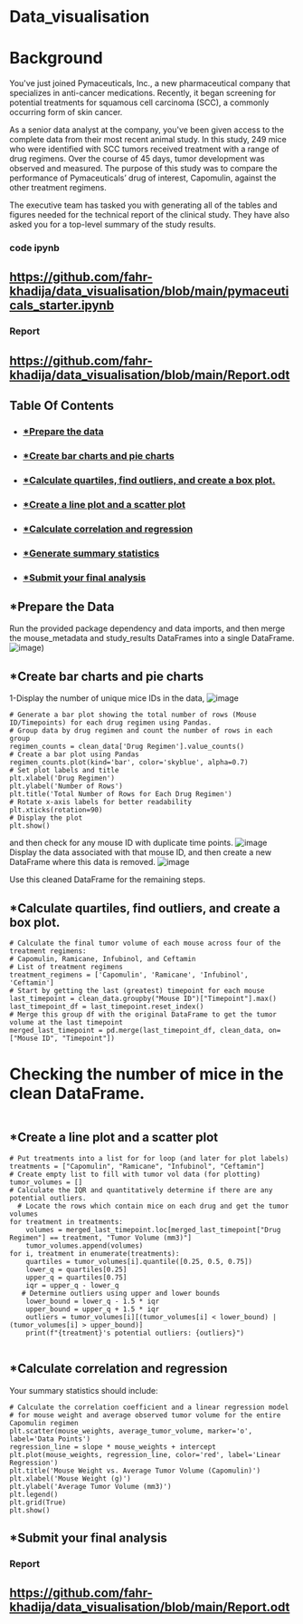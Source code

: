 # Data_visualisation

# Background
You've just joined Pymaceuticals, Inc., a new pharmaceutical company that specializes in anti-cancer medications. Recently, it began screening for potential treatments for squamous cell carcinoma (SCC), a commonly occurring form of skin cancer.

As a senior data analyst at the company, you've been given access to the complete data from their most recent animal study. In this study, 249 mice who were identified with SCC tumors received treatment with a range of drug regimens. Over the course of 45 days, tumor development was observed and measured. The purpose of this study was to compare the performance of Pymaceuticals’ drug of interest, Capomulin, against the other treatment regimens.

The executive team has tasked you with generating all of the tables and figures needed for the technical report of the clinical study. They have also asked you for a top-level summary of the study results.
###  code ipynb
##  https://github.com/fahr-khadija/data_visualisation/blob/main/pymaceuticals_starter.ipynb
### Report
##  https://github.com/fahr-khadija/data_visualisation/blob/main/Report.odt
## Table Of Contents 

* ### [*Prepare the data](https://github.com/Fahr-khadija/data_visualisation#Prepare-the-data)
* ### [*Create bar charts and pie charts](https://github.com/Fahr-khadija/data_visualisation#Create-bar-charts-and-pie-charts)
* ### [*Calculate quartiles, find outliers, and create a box plot.](https://github.com/Fahr-khadija/data_visualisation#Calculate-quartiles,-find-outliers,-and-create-a-box-plot.)
* ### [*Create a line plot and a scatter plot](https://github.com/Fahr-khadija/data_visualisation#Create-a-line-plot-and-a-scatter-plot)
* ### [*Calculate correlation and regression](https://github.com/Fahr-khadija/data_visualisation#Calculate-correlation-and-regression)
* ### [*Generate summary statistics](https://github.com/Fahr-khadija/data_visualisation#Generate-summary-statistics)
* ### [*Submit your final analysis](https://github.com/Fahr-khadija/data_visualisation#Submit-your-final-analysis)

## *Prepare the Data
Run the provided package dependency and data imports, and then merge the mouse_metadata and study_results DataFrames into a single DataFrame.
![image](https://github.com/fahr-khadija/data_visualisation/blob/main/carbon%20(1).png))

## *Create bar charts and pie charts

1-Display the number of unique mice IDs in the data,
![image](https://github.com/fahr-khadija/data_visualisation/blob/main/nbr%20of%20mice.png)
```
# Generate a bar plot showing the total number of rows (Mouse ID/Timepoints) for each drug regimen using Pandas.
# Group data by drug regimen and count the number of rows in each group
regimen_counts = clean_data['Drug Regimen'].value_counts()
# Create a bar plot using Pandas
regimen_counts.plot(kind='bar', color='skyblue', alpha=0.7)
# Set plot labels and title
plt.xlabel('Drug Regimen')
plt.ylabel('Number of Rows')
plt.title('Total Number of Rows for Each Drug Regimen')
# Rotate x-axis labels for better readability
plt.xticks(rotation=90)
# Display the plot
plt.show()

```
and then check for any mouse ID with duplicate time points. 
![image](https://github.com/fahr-khadija/data_visualisation/blob/main/duplicat%20mice.png)
Display the data associated with that mouse ID,
and then create a new DataFrame where this data is removed. 
![image](https://github.com/fahr-khadija/data_visualisation/blob/main/clean%20data.png)

Use this cleaned DataFrame for the remaining steps.
## *Calculate quartiles, find outliers, and create a box plot.
```
# Calculate the final tumor volume of each mouse across four of the treatment regimens:  
# Capomulin, Ramicane, Infubinol, and Ceftamin
# List of treatment regimens 
treatment_regimens = ['Capomulin', 'Ramicane', 'Infubinol', 'Ceftamin']
# Start by getting the last (greatest) timepoint for each mouse
last_timepoint = clean_data.groupby("Mouse ID")["Timepoint"].max()
last_timepoint_df = last_timepoint.reset_index()
# Merge this group df with the original DataFrame to get the tumor volume at the last timepoint
merged_last_timepoint = pd.merge(last_timepoint_df, clean_data, on=["Mouse ID", "Timepoint"])

```

# Checking the number of mice in the clean DataFrame.
```

```

## *Create a line plot and a scatter plot
```
# Put treatments into a list for for loop (and later for plot labels)
treatments = ["Capomulin", "Ramicane", "Infubinol", "Ceftamin"]
# Create empty list to fill with tumor vol data (for plotting)
tumor_volumes = []
# Calculate the IQR and quantitatively determine if there are any potential outliers. 
  # Locate the rows which contain mice on each drug and get the tumor volumes
for treatment in treatments:
    volumes = merged_last_timepoint.loc[merged_last_timepoint["Drug Regimen"] == treatment, "Tumor Volume (mm3)"]
    tumor_volumes.append(volumes)
for i, treatment in enumerate(treatments):
    quartiles = tumor_volumes[i].quantile([0.25, 0.5, 0.75])
    lower_q = quartiles[0.25]
    upper_q = quartiles[0.75]
    iqr = upper_q - lower_q
   # Determine outliers using upper and lower bounds
    lower_bound = lower_q - 1.5 * iqr
    upper_bound = upper_q + 1.5 * iqr
    outliers = tumor_volumes[i][(tumor_volumes[i] < lower_bound) | (tumor_volumes[i] > upper_bound)]
    print(f"{treatment}'s potential outliers: {outliers}")    
 
```

## *Calculate correlation and regression
Your summary statistics should include:
```
# Calculate the correlation coefficient and a linear regression model 
# for mouse weight and average observed tumor volume for the entire Capomulin regimen
plt.scatter(mouse_weights, average_tumor_volume, marker='o', label='Data Points')
regression_line = slope * mouse_weights + intercept
plt.plot(mouse_weights, regression_line, color='red', label='Linear Regression')
plt.title('Mouse Weight vs. Average Tumor Volume (Capomulin)')
plt.xlabel('Mouse Weight (g)')
plt.ylabel('Average Tumor Volume (mm3)')
plt.legend()
plt.grid(True)
plt.show()
```

## *Submit your final analysis
### Report
##  https://github.com/fahr-khadija/data_visualisation/blob/main/Report.odt

